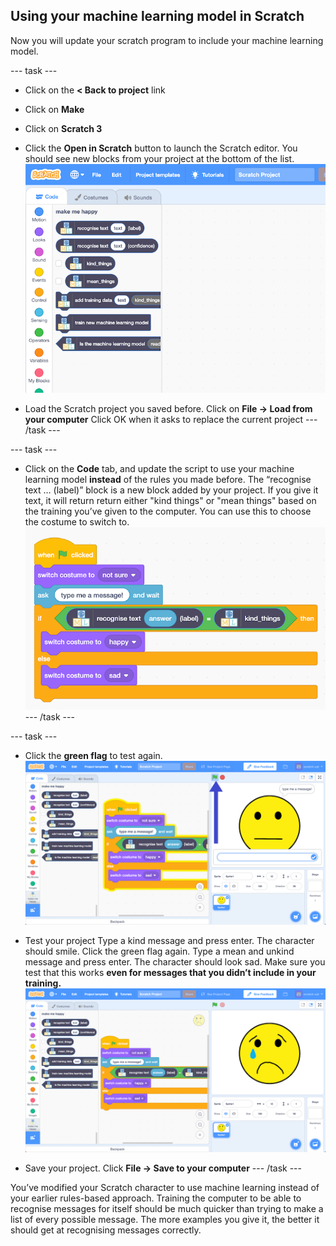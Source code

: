 ## Using your machine learning model in Scratch

Now you will update your scratch program to include your machine learning model.

--- task ---
+ Click on the **< Back to project** link

+ Click on **Make**

+ Click on **Scratch 3**

+ Click the **Open in Scratch** button to launch the Scratch editor. You should see new blocks from your project at the bottom of the list.
![New machine learning blocks in Scratch 3](images/new-blocks.png)

+ Load the Scratch project you saved before.  Click on **File -> Load from your computer** Click OK when it asks to replace the current project
--- /task ---

--- task ---
+ Click on the **Code** tab, and update the script to use your machine learning model **instead** of the rules you made before.
The “recognise text … (label)” block is a new block added by your project. If you give it text, it will return return either "kind things" or "mean things" based on the training you’ve given to the computer.
You can use this to choose the costume to switch to.
![New scratch code including new machine learning blocks](images/code-with-new-blocks.png)
--- /task ---

--- task ---
+ Click the **green flag** to test again.
![Testing new code from previous instruction](images/test-ml-model-annotated.png)

+ Test your project 
Type a kind message and press enter. The character should smile.
Click the green flag again. Type a mean and unkind message and press enter. The character should look sad. 
Make sure you test that this works **even for messages that you didn’t include in your training.**
![Output with sad costume](images/output-sad.png)

+ Save your project.
Click **File -> Save to your computer**
--- /task ---

You’ve modified your Scratch character to use machine learning instead of your earlier rules-based approach.
Training the computer to be able to recognise messages for itself should be much quicker than trying to make a list of every possible message.
The more examples you give it, the better it should get at recognising messages correctly.